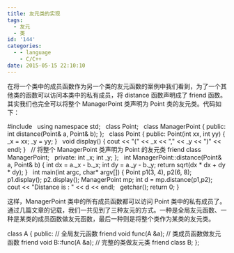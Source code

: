 ```yaml
---
title: 友元类的实现
tags:
  - 友元
  - 类
id: '144'
categories:
  - - language
    - C/C++
date: 2015-05-15 22:10:10
---
```


在将一个类中的成员函数作为另一个类的友元函数的案例中我们看到，为了一个其他类的函数可以访问本类中的私有成员，将 distance 函数声明成了 friend 函数。其实我们也完全可以将整个 ManagerPoint 类声明为 Point 类的友元类。代码如下：
<!-- more -->
#include<iostream>
 
using namespace std;
 
class Point;
 
class ManagerPoint
{
public:
int distance(Point& a, Point& b);
};
 
class Point
{
public:
Point(int xx, int yy)
{
\_x = xx;
\_y = yy;
}
 
void display()
{
cout << "(" << \_x << "," << \_y << ")" << endl;
}
 
// 将整个 ManagerPoint 类声明为 Point 的友元类
friend class ManagerPoint;
 
private:
int \_x;
int \_y;
};
 
int ManagerPoint::distance(Point& a, Point& b)
{
int dx = a.\_x - b.\_x;
int dy = a.\_y - b.\_y;
return sqrt(dx \* dx + dy \* dy);
}
 
int main(int argc, char\* argv\[\])
{
Point p1(3, 4), p2(6, 8);
p1.display();
p2.display();
ManagerPoint mp;
int d = mp.distance(p1,p2);
cout << "Distance is : " << d << endl;
 
getchar();
return 0;
}

这样，ManagerPoint 类中的所有成员函数都可以访问 Point 类中的私有成员了。通过几篇文章的记载，我们一共见到了三种友元的方式。一种是全局友元函数、一种是某类的成员函数做友元函数，最后一种则是将整个类作为某类的友元类。

class A
{
public:
// 全局友元函数
friend void func(A &a);
// 类成员函数做友元函数
friend void B::func(A &a);
// 完整的类做友元类
friend class B;
};